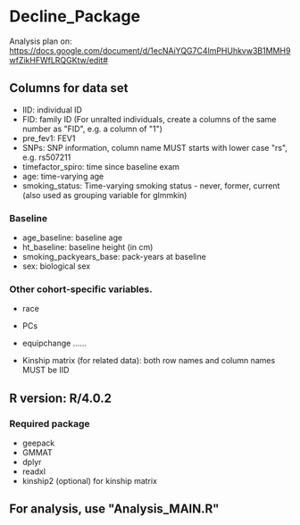 # Decline_Package
Analysis plan on:  https://docs.google.com/document/d/1ecNAiYQG7C4lmPHUhkvw3B1MMH9wfZikHFWfLRQGKtw/edit#



## Columns for data set 
  * IID:                    individual ID
  * FID:                    family ID     (For unralted individuals, create a columns of the same number as "FID", e.g. a column of "1")
  * pre_fev1:               FEV1           
  * SNPs:                   SNP information, column name MUST starts with lower case "rs", e.g. rs507211
  * timefactor_spiro:       time since baseline exam
  * age:                    time-varying age
  * smoking_status:         Time-varying smoking status - never, former, current  (also used as grouping variable for glmmkin)

### Baseline 
  * age_baseline:           baseline age
  * ht_baseline:            baseline height (in cm)
  * smoking_packyears_base: pack-years at baseline
  * sex:                    biological sex
 
### Other cohort-specific variables.
  * race
  * PCs 
  * equipchange ......  


  * Kinship matrix (for related data):   both row names and column names MUST be IID      
      




## R version: R/4.0.2

### Required package
  * geepack
  * GMMAT
  * dplyr
  * readxl
  * kinship2 (optional) for kinship matrix






## For analysis, use "Analysis_MAIN.R"
